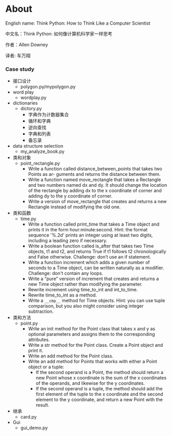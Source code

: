 About
======

English name: Think Python: How to Think Like a Computer Scientist

中文名：Think Python: 如何像计算机科学家一样思考

作者：Allen Downey

译者: 车万翔

### Case study

* 接口设计
    * polygon.py/mypolygon.py
* word play
    * wordplay.py
* dictionaries
    * dictory.py
        * 字典作为计数器集合
        * 循环和字典
        * 逆向查找
        * 字典和列表
        * 备忘录
* data structure selection
    * my_analyze_book.py
* 类和对象
    * point_rectangle.py
        * Write a function called distance_between_points that takes two Points as ar- guments and returns the distance between them.
        * Write a function named move_rectangle that takes a Rectangle and two numbers named dx and dy. It should change the location of the rectangle by adding dx to the x coordinate of corner and adding dy to the y coordinate of corner.
        * Write a version of move_rectangle that creates and returns a new Rectangle instead of modifying the old one.
* 类和函数
    * time.py
        * Write a function called print_time that takes a Time object and prints it in the form hour:minute:second. Hint: the format sequence '%.2d' prints an integer using at least two digits, including a leading zero if necessary.
        * Write a boolean function called is_after that takes two Time objects, t1 and t2, and returns True if t1 follows t2 chronologically and False otherwise. Challenge: don’t use an if statement.
        * Write a function increment which adds a given number of seconds to a Time object, can be written naturally as a modifier. Challenge: don't contain any loops.
        * Write a “pure” version of increment that creates and returns a new Time object rather than modifying the parameter.
        * Rewrite increment using time_to_int and int_to_time.
        * Rewrite time_to_int as a method.
        * Write a `__cmp__` method for Time objects. Hint: you can use tuple comparison, but you also might consider using integer subtraction.
* 类和方法
    * point.py
        * Write an init method for the Point class that takes x and y as optional parameters and assigns them to the corresponding attributes.
        * Write a str method for the Point class. Create a Point object and print it.
        * Write an add method for the Point class.
        * Write an add method for Points that works with either a Point object or a tuple:
            * If the second operand is a Point, the method should return a new Point whose x coordinate is the sum of the x coordinates of the operands, and likewise for the y coordinates.
            * If the second operand is a tuple, the method should add the first element of the tuple to the x coordinate and the second element to the y coordinate, and return a new Point with the result.
* 继承
    * card.py
* Gui
    * gui_demo.py
